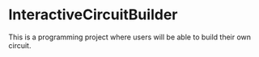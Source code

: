 # InteractiveCircuitBuilder
This is a programming project where users will be able to build their own circuit.
